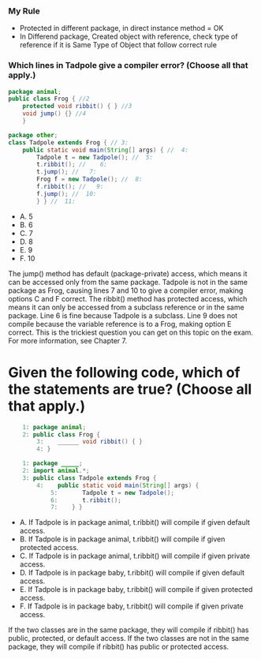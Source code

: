 ### My  Rule
* Protected  in different package, in direct instance method = OK
* In Differend package, Created object with reference, check type of reference if it is Same Type of Object that follow correct rule

### Which lines in Tadpole give a compiler error? (Choose all that apply.)
```java
package animal;
public class Frog { //2
    protected void ribbit() { } //3
    void jump() {} //4
    }

package other;
class Tadpole extends Frog { // 3:
    public static void main(String[] args) { //  4:
        Tadpole t = new Tadpole(); //  5:
        t.ribbit(); //    6:
        t.jump(); //   7:
        Frog f = new Tadpole(); //  8:
        f.ribbit(); //   9:
        f.jump(); //  10:
        } } //  11:
```
* A. 5
* B. 6
* C. 7
* D. 8
* E. 9
* F. 10

The jump() method has default (package-private) access, which means it can be accessed only from the same package.
Tadpole is not in the same package as Frog, causing lines 7 and 10 to give a compiler error, making options C and F correct.
The ribbit() method has protected access, which means it can only be accessed from a subclass reference or in the same package.
Line 6 is fine because Tadpole is a subclass. Line 9 does not compile because the variable reference is to a Frog, making option E correct.
This is the trickiest question you can get on this topic on the exam. For more information, see Chapter 7.

# Given the following code, which of the statements are true? (Choose all that apply.)
```java
    1: package animal;
    2: public class Frog {
        3:    ______ void ribbit() { }
        4: }

    1: package _____;
    2: import animal.*;
    3: public class Tadpole extends Frog {
        4:    public static void main(String[] args) {
            5:       Tadpole t = new Tadpole();
            6:       t.ribbit();
            7:    } }
```

*  A. If Tadpole is in package animal, t.ribbit() will compile if given default access.
*  B. If Tadpole is in package animal, t.ribbit() will compile if given protected access.
*  C. If Tadpole is in package animal, t.ribbit() will compile if given private access.
*  D. If Tadpole is in package baby, t.ribbit() will compile if given default access.
*  E. If Tadpole is in package baby, t.ribbit() will compile if given protected access.
*  F. If Tadpole is in package baby, t.ribbit() will compile if given private access.

If the two classes are in the same package, they will compile if ribbit() has public, protected, or default access.
If the two classes are not in the same package, they will compile if ribbit() has public or protected access.
